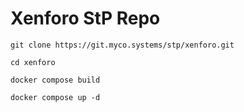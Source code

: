 # Xenforo StP Repo

```
git clone https://git.myco.systems/stp/xenforo.git
```

```
cd xenforo
```

```
docker compose build
```

```
docker compose up -d 
```
